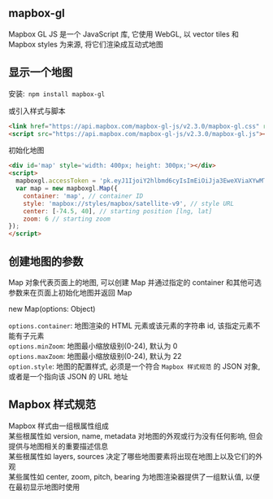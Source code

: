 ## mapbox-gl

Mapbox GL JS 是一个 JavaScript 库, 它使用 WebGL, 以 vector tiles 和 Mapbox styles 为来源, 将它们渲染成互动式地图

## 显示一个地图

安装:` npm install mapbox-gl`  

或引入样式与脚本

```html
<link href="https://api.mapbox.com/mapbox-gl-js/v2.3.0/mapbox-gl.css" rel="stylesheet">
<script src="https://api.mapbox.com/mapbox-gl-js/v2.3.0/mapbox-gl.js"></script>
```

初始化地图

```html
<div id='map' style='width: 400px; height: 300px;'></div>
<script>
  mapboxgl.accessToken = 'pk.eyJ1IjoiY2hlbmd6cyIsImEiOiJja3EweXViaXYwMTQwMnFvNzlneXY3c3NpIn0.TbjccHE0MqTmTsYBBnPdyA';
  var map = new mapboxgl.Map({
    container: 'map', // container ID
    style: 'mapbox://styles/mapbox/satellite-v9', // style URL
    center: [-74.5, 40], // starting position [lng, lat]
    zoom: 6 // starting zoom
});
</script>
```

## 创建地图的参数

Map 对象代表页面上的地图, 可以创建 Map 并通过指定的 container 和其他可选参数来在页面上初始化地图并返回 Map  

new Map(options: Object)

`options.container`: 地图渲染的 HTML 元素或该元素的字符串 id, 该指定元素不能有子元素  
`options.minZoom`: 地图最小缩放级别(0-24), 默认为 0  
`options.maxZoom`: 地图最小缩放级别(0-24), 默认为 22  
`option.style`: 地图的配置样式, 必须是一个符合 `Mapbox 样式规范` 的 JSON 对象, 或者是一个指向该 JSON 的 URL 地址  


## Mapbox 样式规范

Mapbox 样式由一组根属性组成  
某些根属性如 version, name, metadata 对地图的外观或行为没有任何影响, 但会提供与地图相关的重要描述信息  
某些根属性如 layers, sources 决定了哪些地图要素将出现在地图上以及它们的外观  
某些属性如 center, zoom, pitch, bearing 为地图渲染器提供了一组默认值, 以便在最初显示地图时使用  